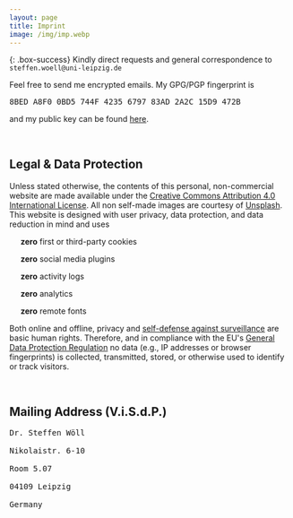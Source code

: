```yaml
---
layout: page
title: Imprint
image: /img/imp.webp
---
```


{: .box-success}
Kindly direct requests and general correspondence to `steffen.woell@uni-leipzig.de`

<div class="box-note" style="margin-bottom:60px">
Feel free to send me encrypted emails. My GPG/PGP fingerprint is <pre>8BED A8F0 0BD5 744F 4235 6797 83AD 2A2C 15D9 472B</pre> and my public key can be found <a href="/doc/sw_pgp_public_key.asc">here</a>.
</div>

<!--## Social Media
<div class="box-blue">
<div>
<div><i class="fab fa-researchgate" style="padding-right:15px"></i><a href="https://www.researchgate.net/profile/Steffen-Woell" target="_blank">ResearchGate</a></div><br/>
<div><i class="fab fa-mastodon" style="padding-right:15px"></i><a href="https://mastodon.social/@SteffenWoell" target="_blank">Mastodon</a></div><br/>
<div><i class="fab fa-instagram" style="padding-right:15px"></i><a href="https://www.instagram.com/streetart_leipzig/" target="_blank">Instagram</a></div><br/>
<div><i class="fab fa-soundcloud" style="padding-right:10px"></i><a href="https://soundcloud.com/w-a_s" target="_blank">SoundCloud</a></div>
</div>
</div>-->

## Legal & Data Protection

<div class="box-warning" style="margin-bottom:60px">
Unless stated otherwise, the contents of this personal, non-commercial website are made available under the <a rel="license" href="https://creativecommons.org/licenses/by/4.0/" title="CC BY 4.0" target="_blank">Creative Commons Attribution 4.0 International License</a>. All non self-made images are courtesy of <a href="https://unsplash.com/" target="_blank">Unsplash</a>. This website is designed with user privacy, data protection, and data reduction in mind and uses
<p><i class="fas fa-cookie-bite" style="padding-left:10px; padding-right:10px"></i><b>zero</b> first or third-party cookies</p>
<p><i class="fas fa-thumbs-down" style="padding-left:10px; padding-right:10px"></i><b>zero</b> social media plugins</p>
<p><i class="fas fa-toilet-paper-slash" style="padding-left:10px; padding-right:10px"></i><b>zero</b> activity logs</p>
<p><i class="fas fa-user-secret" style="padding-left:10px; padding-right:10px"></i><b>zero</b> analytics</p>
<p><i class="fas fa-remove-format" style="padding-left:10px; padding-right:10px"></i><b>zero</b> remote fonts</p>
<p>Both online and offline, privacy and <a href="https://ssd.eff.org/" target="_blank">self-defense against surveillance</a> are basic human rights. Therefore, and in compliance with the EU's <a href="https://gdpr.eu/what-is-gdpr/" target="_blank">General Data Protection Regulation</a> no data (e.g., IP addresses or browser fingerprints) is collected, transmitted, stored, or otherwise used to identify or track visitors.</p>
</div>

## Mailing Address (V.i.S.d.P.)

<div class="box-note" style="margin-bottom:60px">
<pre>Dr. Steffen Wöll<br/>
Nikolaistr. 6-10<br/>
Room 5.07<br/>
04109 Leipzig<br/>
Germany</pre>
</div>
